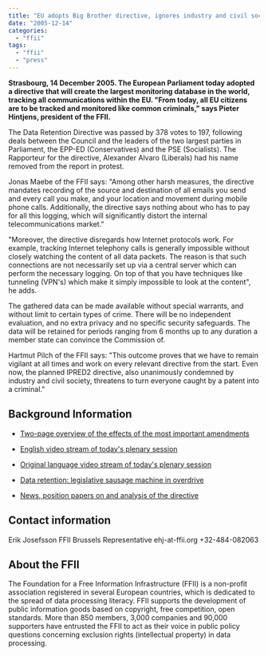 ```yaml
---
title: "EU adopts Big Brother directive, ignores industry and civil society"
date: "2005-12-14"
categories: 
  - "ffii"
tags: 
  - "ffii"
  - "press"
---
```


**Strasbourg, 14 December 2005. The European Parliament today adopted a directive that will create the largest monitoring database in the world, tracking all communications within the EU. "From today, all EU citizens are to be tracked and monitored like common criminals," says Pieter Hintjens, president of the FFII.**

The Data Retention Directive was passed by 378 votes to 197, following deals between the Council and the leaders of the two largest parties in Parliament, the EPP-ED (Conservatives) and the PSE (Socialists). The Rapporteur for the directive, Alexander Alvaro (Liberals) had his name removed from the report in protest.

Jonas Maebe of the FFII says: "Among other harsh measures, the directive mandates recording of the source and destination of all emails you send and every call you make, and your location and movement during mobile phone calls. Additionally, the directive says nothing about who has to pay for all this logging, which will significantly distort the internal telecommunications market."

"Moreover, the directive disregards how Internet protocols work. For example, tracking Internet telephony calls is generally impossible without closely watching the content of all data packets. The reason is that such connections are not necessarily set up via a central server which can perform the necessary logging. On top of that you have techniques like tunneling (VPN's) which make it simply impossible to look at the content", he adds.

The gathered data can be made available without special warrants, and without limit to certain types of crime. There will be no independent evaluation, and no extra privacy and no specific security safeguards. The data will be retained for periods ranging from 6 months up to any duration a member state can convince the Commission of.

Hartmut Pilch of the FFII says: "This outcome proves that we have to remain vigilant at all times and work on every relevant directive from the start. Even now, the planned IPRED2 directive, also unanimously condemned by industry and civil society, threatens to turn everyone caught by a patent into a criminal."

## Background Information

- [Two-page overview of the effects of the most important amendments](ffii:people:%7Ejmaebe/dataret/plen1/summary.pdf)
    
- [English video stream of today's plenary session](http://media.vrijschrift.org/ep_vote_datared_051214_en.wmv)
    
- [Original language video stream of today's plenary session](http://media.vrijschrift.org/ep_vote_datared_051214_or.wmv)
    
- [Data retention: legislative sausage machine in overdrive](http://kwiki.ffii.org/DataRet0512En)
    
- [News, position papers on and analysis of the directive](http://wiki.dataretentionisnosolution.com/)
    

## Contact information

Erik Josefsson FFII Brussels Representative ehj-at-ffii.org +32-484-082063

## About the FFII

The Foundation for a Free Information Infrastructure (FFII) is a non-profit association registered in several European countries, which is dedicated to the spread of data processing literacy. FFII supports the development of public information goods based on copyright, free competition, open standards. More than 850 members, 3,000 companies and 90,000 supporters have entrusted the FFII to act as their voice in public policy questions concerning exclusion rights (intellectual property) in data processing.
